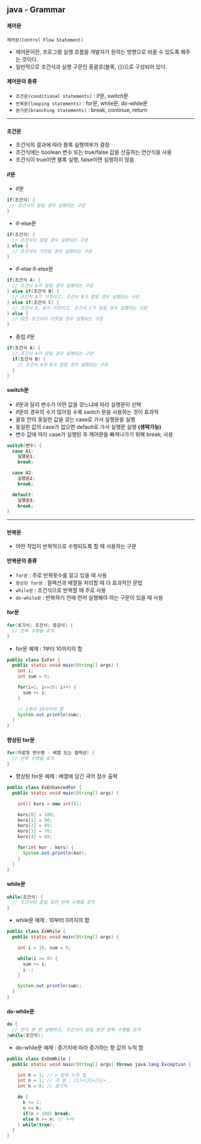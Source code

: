 ## java - Grammar

#### 제어문

```
제어문(Control Flow Statement)
```

 - 제어문이란, 프로그램 실행 흐름을 개발자가 원하는 방향으로 바꿀 수 있도록 해주는 것이다.
 - 일반적으로 조건식과 실행 구문인 중괄호(블록, {})으로 구성되어 있다.

#### 제어문의 종류
 - `조건문(conditional statements)` : if문, switch문
 - `반복문(looping statements)` : for문, while문, do-while문
 - `분기문(branching statements)` : break, continue, return

<hr>

### `조건문`

 - 조건식의 결과에 따라 블록 실행여부가 결정
 - 조건식에는 boolean 변수 또는 true/false 값을 산출하는 연산식을 사용
 - 조건식이 true이면 블록 실행, false이면 실행하지 않음

#### if문

 - if문

```java
if(조건식) {
 // 조건식이 참일 경우 실행되는 구문
}
```

 - if-else문

```java
if(조건식) {
  // 조건식이 참일 경우 실행되는 구문
} else {
  // 조건식이 거짓일 경우 실행되는 구문
}
```

 - if-else if-else문

```java
if(조건식 A) {
  // 조건식 A가 참일 경우 실행되는 구문
} else if(조건식 B) {
  // 조건식 A가 거짓이고, 조건식 B가 참일 경우 실행되는 구문
} else if(조건식 C) {
  // 조건식 A, B가 거짓이고, 조건식 C가 참일 경우 실행되는 구문
} else {
  // 모든 조건식이 거짓일 경우 실행되는 구문
}
```

 - 중첩 if문

```java
if(조건식 A) {
  // 조건식 A가 참일 경우 실행되는 구문
  if(조건식 B) {
    // 조건식 A와 B가 참일 경우 실행되는 구문
  }
}
```

#### switch문

 - if문과 달리 변수가 어떤 값을 갖느냐에 따라 실행문이 선택
 - if문의 경우의 수가 많아질 수록 switch 문을 사용하는 것이 효과적
 - 괄호 안의 동일한 값을 갖는 case로 가서 실행문을 실행
 - 동일한 값의 case가 없으면 default로 가서 실행문 실행 **(생략가능)**
 - 변수 값에 따라 case가 실행된 후 제어문을 빠져나가기 위해 break; 사용

```java
switch(변수) {
  case A1:
    실행문1;
    break;

  case A2:
    실행문2;
    break;

  default:
    실행문3;
    break;
}
```

<hr>

### `반복문`

 - 어떤 작업이 반복적으로 수행되도록 할 때 사용하는 구문

#### 반복문의 종류
 - `for문` : 주로 반복횟수를 알고 있을 때 사용
 - `향상된 for문` : 컬렉션과 배열을 처리할 때 더 효과적인 문법
 - `while문` : 조건식으로 반복할 때 주로 사용
 - `do-while문` : 반복하기 전에 먼저 실행해야 하는 구문이 있을 때 사용

#### for문

```java
for(초기식; 조건식; 증감식) {
  // 반복 수행될 로직
}
```
 - for문 예제 : 1부터 10까지의 합

 ```java
 public class ExFor {
   public static void main(String[] args) {
     int i;
     int sum = 0;

     for(i=1; i<=10; i++) {
       sum += i;
     }

     // 1부터 10까지의 합
     System.out.println(sum);
   }
 }
 ```

#### 향상된 for문

```java
for(자료형 변수명 : 배열 또는 컬렉션) {
  // 반복 수행될 로직
}
```
 - 향상된 for문 예제 : 배열에 담긴 국어 점수 출력

```java
public class ExEnhancedFor {
  public static void main(String[] args) {

    int[] kors = new int[5];

    kors[0] = 100;
    kors[1] = 90;
    kors[2] = 80;
    kors[3] = 70;
    kors[4] = 60;

    for(int kor : kors) {
      System.out.println(kor);
    }
  }
}
```

#### while문

```java
while(조건식) {
  // 조건식이 참일 동안 반복 수행될 로직
}
```
 - while문 예제 : 10부터 0까지의 합

```java
public class ExWhile {
  public static void main(String[] args) {

    int i = 10, sum = 0;

    while(i >= 0) {
      sum += i;
      i--;
    }

    System.out.println(sum);
  }
}
```

#### do-while문

```java
do {
  // 먼저 한 번 실행하고, 조건식이 참일 동안 반복 수행될 로직
}while(조건식);
```
 - do-while문 예제 : 증가치에 따라 증가하는 항 값의 누적 합

```java
public class ExDoWhile {
  public static void main(String[] args) throws java.lang.Exception {

    int h = 1; // n 항의 누적 합
    int n = 1; // 각 항 : [1]+[2]+[3]+...
    int k = 0; // 증가치

    do {
      k += 1;
      n += k;
      if(n > 100) break;
      else h += n; // 누적
    } while(true);
  }
}
```
